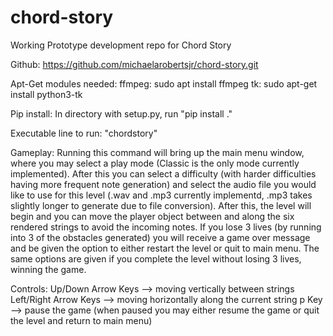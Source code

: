 # chord-story
Working Prototype development repo for Chord Story

Github: https://github.com/michaelarobertsjr/chord-story.git

Apt-Get modules needed:
  ffmpeg:
    sudo apt install ffmpeg
  tk:
    sudo apt-get install python3-tk

Pip install: 
  In directory with setup.py, run "pip install ."
  
  Executable line to run: "chordstory"

Gameplay:
Running this command will bring up the main menu window, where you may select a play mode (Classic is the only mode currently implemented).  After this you can select a difficulty (with harder difficulties having more frequent note generation) and select the audio file you would like to use for this level (.wav and .mp3 currently implementd, .mp3 takes slightly longer to generate due to file conversion).  After this, the level will begin and you can move the player object between and along the six rendered strings to avoid the incoming notes.  If you lose 3 lives (by running into 3 of the obstacles generated) you will receive a game over message and be given the option to either restart the level or quit to main menu.  The same options are given if you complete the level without losing 3 lives, winning the game.

Controls:
Up/Down Arrow Keys --> moving vertically between strings
Left/Right Arrow Keys --> moving horizontally along the current string
p Key --> pause the game (when paused you may either resume the game or quit the level and return to main menu)
